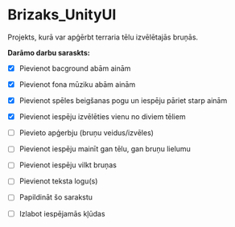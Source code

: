 # Brizaks_UnityUI
Projekts, kurā var apģērbt terraria tēlu izvēlētajās bruņās.

**Darāmo darbu saraskts:**
- [x] Pievienot bacground abām ainām
- [x] Pievienot fona mūziku abām ainām
- [x] Pievienot spēles beigšanas pogu un iespēju pāriet starp ainām
- [x] Pievienot iespēju izvēlēties vienu no diviem tēliem
- [ ] Pievieto apģerbju (bruņu veidus/izvēles)
- [ ] Pievienot iespēju mainīt gan tēlu, gan bruņu lielumu
- [ ] Pievienot iespēju vilkt bruņas
- [ ] Pievienot teksta logu(s)
- [ ] Papildināt šo sarakstu
- [ ] Izlabot iespējamās kļūdas


